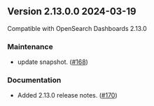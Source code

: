 ## Version 2.13.0.0 2024-03-19
Compatible with OpenSearch Dashboards 2.13.0

### Maintenance
* update snapshot. ([#168](https://github.com/opensearch-project/dashboards-notifications/pull/168))

### Documentation
* Added 2.13.0 release notes. ([#170](https://github.com/opensearch-project/dashboards-notifications/pull/170))